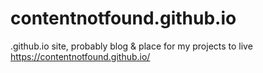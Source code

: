 # contentnotfound.github.io
.github.io site, probably blog & place for my projects to live
https://contentnotfound.github.io/

